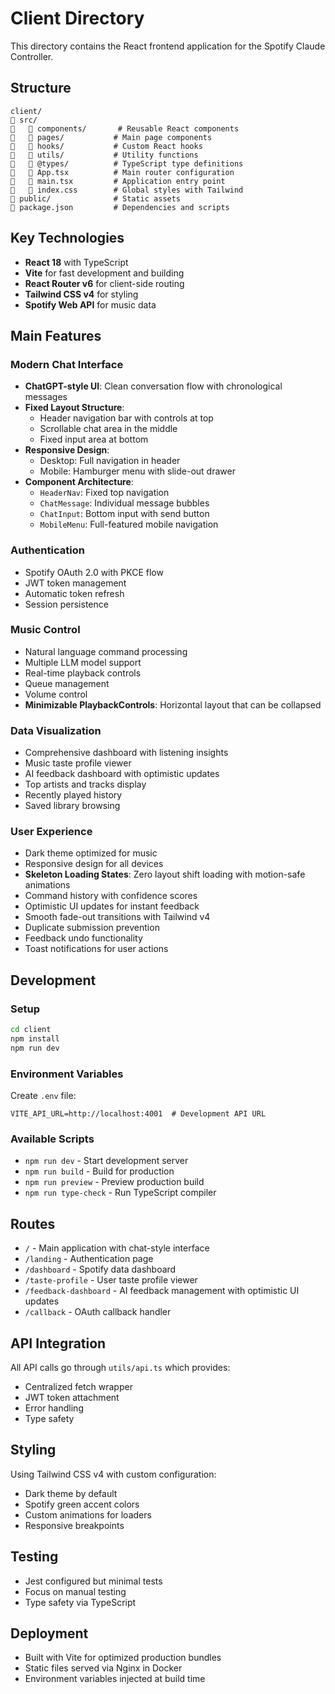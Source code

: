 # Client Directory

This directory contains the React frontend application for the Spotify Claude Controller.

## Structure

```
client/
   src/
      components/       # Reusable React components
      pages/           # Main page components
      hooks/           # Custom React hooks
      utils/           # Utility functions
      @types/          # TypeScript type definitions
      App.tsx          # Main router configuration
      main.tsx         # Application entry point
      index.css        # Global styles with Tailwind
   public/              # Static assets
   package.json         # Dependencies and scripts
```

## Key Technologies

- **React 18** with TypeScript
- **Vite** for fast development and building
- **React Router v6** for client-side routing
- **Tailwind CSS v4** for styling
- **Spotify Web API** for music data

## Main Features

### Modern Chat Interface
- **ChatGPT-style UI**: Clean conversation flow with chronological messages
- **Fixed Layout Structure**:
  - Header navigation bar with controls at top
  - Scrollable chat area in the middle
  - Fixed input area at bottom
- **Responsive Design**: 
  - Desktop: Full navigation in header
  - Mobile: Hamburger menu with slide-out drawer
- **Component Architecture**:
  - `HeaderNav`: Fixed top navigation
  - `ChatMessage`: Individual message bubbles
  - `ChatInput`: Bottom input with send button
  - `MobileMenu`: Full-featured mobile navigation

### Authentication
- Spotify OAuth 2.0 with PKCE flow
- JWT token management
- Automatic token refresh
- Session persistence

### Music Control
- Natural language command processing
- Multiple LLM model support
- Real-time playback controls
- Queue management
- Volume control
- **Minimizable PlaybackControls**: Horizontal layout that can be collapsed

### Data Visualization
- Comprehensive dashboard with listening insights
- Music taste profile viewer
- AI feedback dashboard with optimistic updates
- Top artists and tracks display
- Recently played history
- Saved library browsing

### User Experience
- Dark theme optimized for music
- Responsive design for all devices
- **Skeleton Loading States**: Zero layout shift loading with motion-safe animations
- Command history with confidence scores
- Optimistic UI updates for instant feedback
- Smooth fade-out transitions with Tailwind v4
- Duplicate submission prevention
- Feedback undo functionality
- Toast notifications for user actions

## Development

### Setup
```bash
cd client
npm install
npm run dev
```

### Environment Variables
Create `.env` file:
```
VITE_API_URL=http://localhost:4001  # Development API URL
```

### Available Scripts
- `npm run dev` - Start development server
- `npm run build` - Build for production
- `npm run preview` - Preview production build
- `npm run type-check` - Run TypeScript compiler

## Routes

- `/` - Main application with chat-style interface
- `/landing` - Authentication page
- `/dashboard` - Spotify data dashboard
- `/taste-profile` - User taste profile viewer
- `/feedback-dashboard` - AI feedback management with optimistic UI updates
- `/callback` - OAuth callback handler

## API Integration

All API calls go through `utils/api.ts` which provides:
- Centralized fetch wrapper
- JWT token attachment
- Error handling
- Type safety

## Styling

Using Tailwind CSS v4 with custom configuration:
- Dark theme by default
- Spotify green accent colors
- Custom animations for loaders
- Responsive breakpoints

## Testing

- Jest configured but minimal tests
- Focus on manual testing
- Type safety via TypeScript

## Deployment

- Built with Vite for optimized production bundles
- Static files served via Nginx in Docker
- Environment variables injected at build time